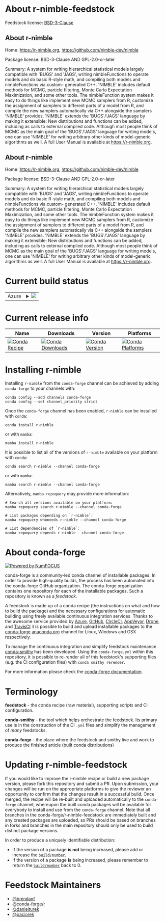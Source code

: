 About r-nimble-feedstock
========================

Feedstock license: [BSD-3-Clause](https://github.com/conda-forge/r-nimble-feedstock/blob/main/LICENSE.txt)


About r-nimble
--------------

Home: https://r-nimble.org, https://github.com/nimble-dev/nimble

Package license: BSD-3-Clause AND GPL-2.0-or-later

Summary: A system for writing hierarchical statistical models largely compatible with 'BUGS' and 'JAGS', writing nimbleFunctions to operate models and do basic R-style math, and compiling both models and nimbleFunctions via custom- generated C++. 'NIMBLE' includes default methods for MCMC, particle filtering, Monte Carlo Expectation Maximization, and some other tools. The nimbleFunction system makes it easy to do things like implement new MCMC samplers from R, customize the assignment of samplers to different parts of a model from R, and compile the new samplers automatically via C++ alongside the samplers 'NIMBLE' provides. 'NIMBLE' extends the 'BUGS'/'JAGS' language by making it extensible: New distributions and functions can be added, including as calls to external compiled code. Although most people think of MCMC as the main goal of the 'BUGS'/'JAGS' language for writing models, one can use 'NIMBLE' for writing arbitrary other kinds of model-generic algorithms as well. A full User Manual is available at <https://r-nimble.org>.

About r-nimble
--------------

Home: https://r-nimble.org, https://github.com/nimble-dev/nimble

Package license: BSD-3-Clause AND GPL-2.0-or-later

Summary: A system for writing hierarchical statistical models largely compatible with 'BUGS' and 'JAGS', writing nimbleFunctions to operate models and do basic R-style math, and compiling both models and nimbleFunctions via custom- generated C++. 'NIMBLE' includes default methods for MCMC, particle filtering, Monte Carlo Expectation Maximization, and some other tools. The nimbleFunction system makes it easy to do things like implement new MCMC samplers from R, customize the assignment of samplers to different parts of a model from R, and compile the new samplers automatically via C++ alongside the samplers 'NIMBLE' provides. 'NIMBLE' extends the 'BUGS'/'JAGS' language by making it extensible: New distributions and functions can be added, including as calls to external compiled code. Although most people think of MCMC as the main goal of the 'BUGS'/'JAGS' language for writing models, one can use 'NIMBLE' for writing arbitrary other kinds of model-generic algorithms as well. A full User Manual is available at <https://r-nimble.org>.

Current build status
====================


<table>
    
  <tr>
    <td>Azure</td>
    <td>
      <details>
        <summary>
          <a href="https://dev.azure.com/conda-forge/feedstock-builds/_build/latest?definitionId=10268&branchName=main">
            <img src="https://dev.azure.com/conda-forge/feedstock-builds/_apis/build/status/r-nimble-feedstock?branchName=main">
          </a>
        </summary>
        <table>
          <thead><tr><th>Variant</th><th>Status</th></tr></thead>
          <tbody><tr>
              <td>linux_64_r_base4.3</td>
              <td>
                <a href="https://dev.azure.com/conda-forge/feedstock-builds/_build/latest?definitionId=10268&branchName=main">
                  <img src="https://dev.azure.com/conda-forge/feedstock-builds/_apis/build/status/r-nimble-feedstock?branchName=main&jobName=linux&configuration=linux%20linux_64_r_base4.3" alt="variant">
                </a>
              </td>
            </tr><tr>
              <td>linux_64_r_base4.4</td>
              <td>
                <a href="https://dev.azure.com/conda-forge/feedstock-builds/_build/latest?definitionId=10268&branchName=main">
                  <img src="https://dev.azure.com/conda-forge/feedstock-builds/_apis/build/status/r-nimble-feedstock?branchName=main&jobName=linux&configuration=linux%20linux_64_r_base4.4" alt="variant">
                </a>
              </td>
            </tr><tr>
              <td>osx_64_r_base4.3</td>
              <td>
                <a href="https://dev.azure.com/conda-forge/feedstock-builds/_build/latest?definitionId=10268&branchName=main">
                  <img src="https://dev.azure.com/conda-forge/feedstock-builds/_apis/build/status/r-nimble-feedstock?branchName=main&jobName=osx&configuration=osx%20osx_64_r_base4.3" alt="variant">
                </a>
              </td>
            </tr><tr>
              <td>osx_64_r_base4.4</td>
              <td>
                <a href="https://dev.azure.com/conda-forge/feedstock-builds/_build/latest?definitionId=10268&branchName=main">
                  <img src="https://dev.azure.com/conda-forge/feedstock-builds/_apis/build/status/r-nimble-feedstock?branchName=main&jobName=osx&configuration=osx%20osx_64_r_base4.4" alt="variant">
                </a>
              </td>
            </tr><tr>
              <td>win_64_r_base4.3</td>
              <td>
                <a href="https://dev.azure.com/conda-forge/feedstock-builds/_build/latest?definitionId=10268&branchName=main">
                  <img src="https://dev.azure.com/conda-forge/feedstock-builds/_apis/build/status/r-nimble-feedstock?branchName=main&jobName=win&configuration=win%20win_64_r_base4.3" alt="variant">
                </a>
              </td>
            </tr><tr>
              <td>win_64_r_base4.4</td>
              <td>
                <a href="https://dev.azure.com/conda-forge/feedstock-builds/_build/latest?definitionId=10268&branchName=main">
                  <img src="https://dev.azure.com/conda-forge/feedstock-builds/_apis/build/status/r-nimble-feedstock?branchName=main&jobName=win&configuration=win%20win_64_r_base4.4" alt="variant">
                </a>
              </td>
            </tr>
          </tbody>
        </table>
      </details>
    </td>
  </tr>
</table>

Current release info
====================

| Name | Downloads | Version | Platforms |
| --- | --- | --- | --- |
| [![Conda Recipe](https://img.shields.io/badge/recipe-r--nimble-green.svg)](https://anaconda.org/conda-forge/r-nimble) | [![Conda Downloads](https://img.shields.io/conda/dn/conda-forge/r-nimble.svg)](https://anaconda.org/conda-forge/r-nimble) | [![Conda Version](https://img.shields.io/conda/vn/conda-forge/r-nimble.svg)](https://anaconda.org/conda-forge/r-nimble) | [![Conda Platforms](https://img.shields.io/conda/pn/conda-forge/r-nimble.svg)](https://anaconda.org/conda-forge/r-nimble) |

Installing r-nimble
===================

Installing `r-nimble` from the `conda-forge` channel can be achieved by adding `conda-forge` to your channels with:

```
conda config --add channels conda-forge
conda config --set channel_priority strict
```

Once the `conda-forge` channel has been enabled, `r-nimble` can be installed with `conda`:

```
conda install r-nimble
```

or with `mamba`:

```
mamba install r-nimble
```

It is possible to list all of the versions of `r-nimble` available on your platform with `conda`:

```
conda search r-nimble --channel conda-forge
```

or with `mamba`:

```
mamba search r-nimble --channel conda-forge
```

Alternatively, `mamba repoquery` may provide more information:

```
# Search all versions available on your platform:
mamba repoquery search r-nimble --channel conda-forge

# List packages depending on `r-nimble`:
mamba repoquery whoneeds r-nimble --channel conda-forge

# List dependencies of `r-nimble`:
mamba repoquery depends r-nimble --channel conda-forge
```


About conda-forge
=================

[![Powered by
NumFOCUS](https://img.shields.io/badge/powered%20by-NumFOCUS-orange.svg?style=flat&colorA=E1523D&colorB=007D8A)](https://numfocus.org)

conda-forge is a community-led conda channel of installable packages.
In order to provide high-quality builds, the process has been automated into the
conda-forge GitHub organization. The conda-forge organization contains one repository
for each of the installable packages. Such a repository is known as a *feedstock*.

A feedstock is made up of a conda recipe (the instructions on what and how to build
the package) and the necessary configurations for automatic building using freely
available continuous integration services. Thanks to the awesome service provided by
[Azure](https://azure.microsoft.com/en-us/services/devops/), [GitHub](https://github.com/),
[CircleCI](https://circleci.com/), [AppVeyor](https://www.appveyor.com/),
[Drone](https://cloud.drone.io/welcome), and [TravisCI](https://travis-ci.com/)
it is possible to build and upload installable packages to the
[conda-forge](https://anaconda.org/conda-forge) [anaconda.org](https://anaconda.org/)
channel for Linux, Windows and OSX respectively.

To manage the continuous integration and simplify feedstock maintenance
[conda-smithy](https://github.com/conda-forge/conda-smithy) has been developed.
Using the ``conda-forge.yml`` within this repository, it is possible to re-render all of
this feedstock's supporting files (e.g. the CI configuration files) with ``conda smithy rerender``.

For more information please check the [conda-forge documentation](https://conda-forge.org/docs/).

Terminology
===========

**feedstock** - the conda recipe (raw material), supporting scripts and CI configuration.

**conda-smithy** - the tool which helps orchestrate the feedstock.
                   Its primary use is in the construction of the CI ``.yml`` files
                   and simplify the management of *many* feedstocks.

**conda-forge** - the place where the feedstock and smithy live and work to
                  produce the finished article (built conda distributions)


Updating r-nimble-feedstock
===========================

If you would like to improve the r-nimble recipe or build a new
package version, please fork this repository and submit a PR. Upon submission,
your changes will be run on the appropriate platforms to give the reviewer an
opportunity to confirm that the changes result in a successful build. Once
merged, the recipe will be re-built and uploaded automatically to the
`conda-forge` channel, whereupon the built conda packages will be available for
everybody to install and use from the `conda-forge` channel.
Note that all branches in the conda-forge/r-nimble-feedstock are
immediately built and any created packages are uploaded, so PRs should be based
on branches in forks and branches in the main repository should only be used to
build distinct package versions.

In order to produce a uniquely identifiable distribution:
 * If the version of a package **is not** being increased, please add or increase
   the [``build/number``](https://docs.conda.io/projects/conda-build/en/latest/resources/define-metadata.html#build-number-and-string).
 * If the version of a package **is** being increased, please remember to return
   the [``build/number``](https://docs.conda.io/projects/conda-build/en/latest/resources/define-metadata.html#build-number-and-string)
   back to 0.

Feedstock Maintainers
=====================

* [@brendanf](https://github.com/brendanf/)
* [@conda-forge/r](https://github.com/orgs/conda-forge/teams/r/)
* [@danielturek](https://github.com/danielturek/)
* [@paciorek](https://github.com/paciorek/)

